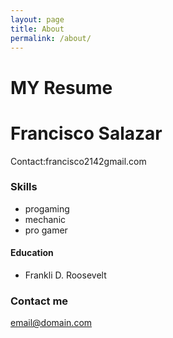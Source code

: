 ```yaml
---
layout: page
title: About
permalink: /about/
---
```

<h1>MY Resume</h1>
<h1>Francisco Salazar</h1>
<p> Contact:francisco2142gmail.com
<h3>Skills</h3>
<ul>
<li>progaming</li>
<li>mechanic</li>
<li>pro gamer</li>
</ul>
<h4>Education</h4>
<ul>
<li> Frankli D. Roosevelt</li>
</ul>

### Contact me

[email@domain.com](mailto:email@domain.com)
